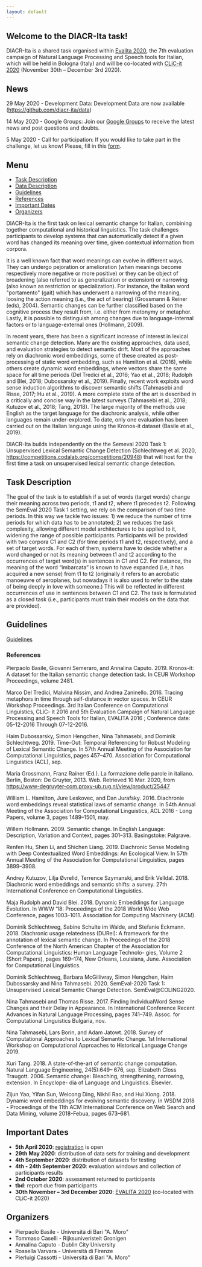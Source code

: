 ```yaml
---
layout: default
---
```


## Welcome to the DIACR-Ita task!

DIACR-Ita is a shared task organised within [Evalita 2020](http://www.evalita.it/2020/), the 7th evaluation campaign of Natural Language Processing and Speech tools for Italian, which will be held in Bologna (Italy) and will be co-located with [CLiC-it 2020](http://clic2020.ilc.cnr.it/en/home-2/) (November 30th – December 3rd 2020).


## News

29 May 2020 - Development Data:
Development Data are now available (https://github.com/diacr-ita/data)

14 May 2020 - Google Groups:
Join our [Google Groups](https://groups.google.com/forum/embed/?place=forum/evalita-2020-diacr-ita) to receive the latest news and post questions and doubts.

5 May 2020 - Call for participation:
If you would like to take part in the challenge, let us know! Please, fill in this [form](https://forms.gle/pXgWVDiMMUYDgeyM7).


## Menu

- [Task Description](#task-description)
- [Data Description](#data-description)
- [Guidelines](#guidelines)
- [References](#references)
- [Important Dates](#important-dates)
- [Organizers](#organizers)


DIACR-Ita is the first task on lexical semantic change for Italian, combining together computational and historical linguistics. The task challenges participants to develop systems that can automatically detect if a given word has changed its meaning over time, given contextual information from corpora.

It is a well known fact that word meanings can evolve in different ways. They can undergo pejoration or amelioration (when
meanings become respectively more negative or more positive) or they can be object of broadening (also referred to as generalization or extension) or narrowing (also known as restriction or specialization). For instance, the Italian word "portamento" (gait) which has underwent a narrowing of the meaning, loosing the action meaning (i.e., the act of bearing) (Grossmann & Reiner (eds), 2004). Semantic changes can be further classified based on the cognitive process they result from, i.e. either from metonymy or metaphor. Lastly, it is possible to distinguish among changes due to language-internal factors or to language-external ones (Hollmann, 2009). 

In recent years, there has been a significant increase of interest in lexical semantic change detection. Many are the existing approaches, data used, and evaluation strategies to detect semantic drift. Most of the approaches rely on diachronic word embeddings, some of these created as post-processing of static word embedding, such as Hamilton et al. (2016), while others create dynamic word embeddings, where vectors share the same space for all time periods (Del Tredici et al., 2016; Yao et al., 2018; Rudolph and Blei, 2018; Dubossarsky et al., 2019). Finally, recent work exploits word sense induction algorithms to discover semantic shifts (Tahmasebi and Risse, 2017; Hu et al., 2019). A more complete state of the art is described in a critically and concise way in the latest surveys (Tahmasebi et al., 2018; Kutuzov et al., 2018; Tang, 2018). The large majority of the methods use English as the target language for the diachronic analysis, while other languages remain under-explored. To date, only one evaluation has been carried out on the Italian language using the Kronos-it dataset (Basile et al., 2019).

DIACR-Ita builds independently on the the Semeval 2020 Task 1: Unsupervised Lexical Semantic Change Detection (Schlechtweg et al. 2020, https://competitions.codalab.org/competitions/20948) that  will host for the first time a task on unsupervised lexical semantic change detection.


## Task Description

The goal of the task is to establish if a set of words (target words) change their meaning across two periods, t1 and t2, where t1 precedes t2.
Following the SemEval 2020 Task 1 setting, we rely on the comparison of two time periods. In this way we tackle two issues: 1) we reduce the number of time periods for which data has to be annotated; 2) we reduces the task complexity, allowing different model architectures to be applied to it, widening the range of possible participants.
Participants will be provided with two corpora C1 and C2 (for time periods t1 and t2, respectively), and a set of target words. For each of them, systems have to decide whether a word changed or not its meaning between t1 and t2 according to the occurrences of target word(s) in sentences in C1 and C2. For instance, the meaning of the word “imbarcata” is known to have expanded (i.e, it has acquired a new sense) from t1 to t2 (originally it refers to an acrobatic manoeuvre of aeroplanes, but nowadays it is also used to refer to the state of being deeply in love with someone.) This will be reflected in different occurrences of use in sentences between C1 and C2.
The task is formulated as a closed task (i.e., participants must train their models on the data that are provided).

## Guidelines

<a href="/DIACR-Ita/guidelines/EVALITA_2020___DIACR_ita___Guidelines-2.pdf" target="_blank">Guidelines</a>


### References

Pierpaolo Basile, Giovanni Semeraro, and Annalina Caputo. 2019. Kronos-it: A dataset for the Italian semantic change detection task. In CEUR Workshop Proceedings, volume 2481.

Marco Del Tredici, Malvina Nissim, and Andrea Zaninello. 2016. Tracing metaphors in time through self-distance in vector spaces. In CEUR Workshop Proceedings. 3rd Italian Conference on Computational Linguistics, CLiC- it 2016 and 5th Evaluation Campaign of Natural Language Processing and Speech Tools for Italian, EVALITA 2016 ; Conference date: 05-12-2016 Through 07-12-2016.

Haim Dubossarsky, Simon Hengchen, Nina Tahmasebi, and Dominik Schlechtweg. 2019. Time-Out: Temporal Referencing for Robust Modeling of Lexical Semantic Change. In 57th Annual Meeting of the Association for Computational Linguistics, pages 457–470. Association for Computational Linguistics (ACL), sep.

Maria Grossmann, Franz Rainer (Ed.). La formazione delle parole in italiano. Berlin, Boston: De Gruyter, 2013. Web. Retrieved 10 Mar. 2020, from https://www-degruyter-com.proxy-ub.rug.nl/view/product/25447

William L. Hamilton, Jure Leskovec, and Dan Jurafsky. 2016. Diachronie word embeddings reveal statistical laws of semantic change. In 54th Annual Meeting of the Association for Computational Linguistics, ACL 2016 - Long Papers, volume 3, pages 1489–1501, may.

Willem Hollmann. 2009. Semantic change. In English Language: Description, Variation and Context, pages 301–313. Basingstoke: Palgrave.

Renfen Hu, Shen Li, and Shichen Liang. 2019. Diachronic Sense Modeling with Deep Contextualized Word Embeddings: An Ecological View. In 57th Annual Meeting of the Association for Computational Linguistics, pages 3899–3908.

Andrey Kutuzov, Lilja Øvrelid, Terrence Szymanski, and Erik Velldal. 2018. Diachronic word embeddings and semantic shifts: a survey. 27th International Conference on Computational Linguistics.

Maja Rudolph and David Blei. 2018. Dynamic Embeddings for Language Evolution. In WWW ’18: Proceedings of the 2018 World Wide Web Conference, pages 1003–1011. Association for Computing Machinery (ACM).

Dominik Schlechtweg, Sabine Schulte im Walde, and Stefanie Eckmann. 2018. Diachronic usage relatedness (DURel): A framework for the annotation of lexical semantic change. In Proceedings of the 2018 Conference of the North American Chapter of the Association for Computational Linguistics: Human Language Technolo- gies, Volume 2 (Short Papers), pages 169–174, New Orleans, Louisiana, June. Association for Computational Linguistics.

Dominik Schlechtweg, Barbara McGillivray, Simon Hengchen, Haim Dubossarsky and Nina Tahmasebi. 2020. SemEval-2020 Task 1: Unsupervised Lexical Semantic Change Detection. SemEval@COLING2020.

Nina Tahmasebi and Thomas Risse. 2017. Finding IndividualWord Sense Changes and their Delay in Appearance. In International Conference Recent Advances in Natural Language Processing, pages 741–749. Assoc. for Computational Linguistics Bulgaria, nov.

Nina Tahmasebi, Lars Borin, and Adam Jatowt. 2018. Survey of Computational Approaches to Lexical Semantic Change. 1st International Workshop on Computational Approaches to Historical Language Change 2019.

Xuri Tang. 2018. A state-of-the-art of semantic change computation. Natural Language Engineering, 24(5):649– 676, sep.
Elizabeth Closs Traugott. 2006. Semantic change: Bleaching, strengthening, narrowing, extension. In Encyclope- dia of Language and Linguistics. Elsevier.

Zijun Yao, Yifan Sun, Weicong Ding, Nikhil Rao, and Hui Xiong. 2018. Dynamic word embeddings for evolving semantic discovery. In WSDM 2018 - Proceedings of the 11th ACM International Conference on Web Search and Data Mining, volume 2018-Febua, pages 673–681.


## Important Dates

- **5th April 2020**: [registration](https://forms.gle/pXgWVDiMMUYDgeyM7) is open
- **29th May 2020**: distribution of data sets for training and development
- **4th September 2020**: distribution of datasets for testing
- **4th - 24th September 2020**: evaluation windows and collection of participants results
- **2nd October 2020**: assessment returned to participants
- **tbd**: report due from participants
- **30th November – 3rd December 2020**: [EVALITA 2020](http://www.evalita.it/) (co-located with CLiC-it 2020)


## Organizers

- Pierpaolo Basile - Università di Bari "A. Moro"
- Tommaso Caselli - Rijksuniveristeit Gronigen
- Annalina Caputo - Dublin City University
- Rossella Varvara - Università di Firenze
- Pierluigi Cassotti - Università di Bari "A. Moro"
